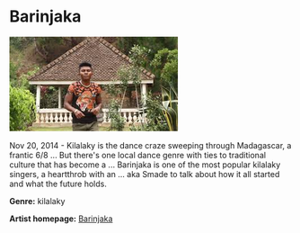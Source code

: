 # Barinjaka

![barinjaka](barinjaka.jpg)

   Nov 20, 2014 - Kilalaky is the dance craze sweeping through Madagascar, a frantic 6/8 ... But there's one local dance genre with ties to traditional culture that has become a ... Barinjaka is one of the most popular kilalaky singers, a heartthrob with an ... aka Smade to talk about how it all started and what the future holds.


**Genre:** kilalaky

**Artist homepage:** [Barinjaka](https://web.facebook.com/Barinjaka-Madagascar-1103303553174950/)
